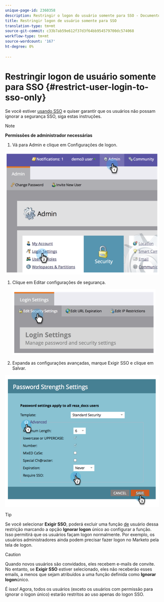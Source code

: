```yaml
---
unique-page-id: 2360358
description: Restringir o logon do usuário somente para SSO - Documentos de marketing - Documentação do produto
title: Restringir logon de usuário somente para SSO
translation-type: tm+mt
source-git-commit: c33b7ab59e612f37d3f64bb954579700dc574068
workflow-type: tm+mt
source-wordcount: '167'
ht-degree: 0%

---
```



# Restringir logon de usuário somente para SSO {#restrict-user-login-to-sso-only}

Se você estiver [usando SSO](add-single-sign-on-to-a-portal.md) e quiser garantir que os usuários não possam ignorar a segurança SSO, siga estas instruções.

>[!NOTE]
>
>**Permissões de administrador necessárias**

1. Vá para Admin e clique em Configurações de logon.

![](assets/image2014-9-24-14-3a44-3a40.png)

1. Clique em Editar configurações de segurança.

   ![](assets/image2014-9-24-14-3a44-3a53.png)

1. Expanda as configurações avançadas, marque Exigir SSO e clique em Salvar.

![](assets/image2014-9-24-14-3a45-3a6.png)

>[!TIP]
>
>Se você selecionar **Exigir SSO**, poderá excluir uma função [de](../../../product-docs/administration/users-and-roles/create-delete-edit-and-change-a-user-role.md) usuário dessa restrição marcando a opção **Ignorar logon** único ao configurar a função. Isso permitirá que os usuários façam logon normalmente. Por exemplo, os usuários administradores ainda podem precisar fazer logon no Marketo pela tela de logon.

>[!CAUTION]
>
>Quando novos usuários são convidados, eles recebem e-mails de convite. No entanto, se **Exigir SSO** estiver selecionado, eles não receberão esses emails, a menos que sejam atribuídos a uma função definida como **Ignorar logon**&#x200B;único.

É isso! Agora, todos os usuários (exceto os usuários com permissão para ignorar o logon único) estarão restritos ao uso apenas do logon SSO.